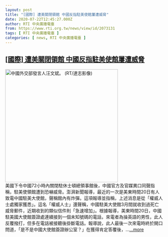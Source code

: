 ```yaml
---
layout: post
title: "[國際] 遭美關閉領館 中國反指駐美使館屢遭威脅"
date: 2020-07-22T12:45:27.000Z
author: RTI 中央廣播電臺
from: https://www.rti.org.tw/news/view/id/2073131
tags: [ RTI 中央廣播電臺 ]
categories: [ news, RTI 中央廣播電臺 ]
---
```

<!--1595421927000-->
[[國際] 遭美關閉領館 中國反指駐美使館屢遭威脅](https://www.rti.org.tw/news/view/id/2073131)
------

<div>
<img src="https://static.rti.org.tw/assets/thumbnails/2020/07/22/6f3ac2be142128295402455a75067f15.JPG" width="360" alt="中國外交部發言人汪文斌。 (RT/達志影像)" title="中國外交部發言人汪文斌。 (RT/達志影像)"><br>美國下令中國72小時內關閉駐休士頓總領事館後，中國官方及官媒異口同聲指稱，駐美使領館遭到恐嚇威脅。澎湃新聞報導，最近的一次是美東時間20日有人致電中國駐美大使館，聲稱館內有炸彈。這項報導並指稱，上述消息是從「權威人士處獨家獲悉」。這名「權威人士」還聲稱，中國駐美大使館3月間就收到過死亡威脅郵件，近期收到的類似信件則「急速增加」。根據報導，美東時間20日，中國駐美國大使館簽證處連續接到一個未知號碼的電話，來電者為操英語的男性，此人反覆撥打，但多在電話被接聽後掛斷電話。報導說，此人最後一次來電時終於開口問道，「是不是中國大使館簽證辦公室？」在獲得肯定答覆後，...<a target="_blank" href="https://www.rti.org.tw/news/view/id/2073131">...more</a>
</div>
